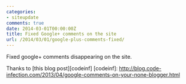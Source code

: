 ```yaml
---
categories:
- siteupdate
comments: true
date: 2014-03-01T00:00:00Z
title: Fixed Google+ comments on the site
url: /2014/03/01/google-plus-comments-fixed/
---
```


Fixed google+ comments disappearing on the site.

Thanks to [this blog post][codeinf]
[codeinf]: http://blog.code-infection.com/2013/04/google-comments-on-your-none-blogger.html
